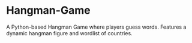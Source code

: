 # Hangman-Game
A Python-based Hangman Game where players guess words. Features a dynamic hangman figure and wordlist of countries.
